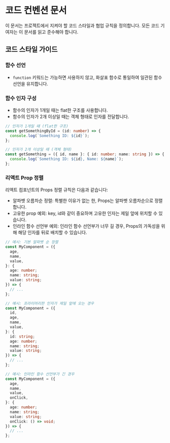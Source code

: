 # 코드 컨벤션 문서

이 문서는 프로젝트에서 지켜야 할 코드 스타일과 협업 규칙을 정의합니다. 모든 코드 기여자는 이 문서를 읽고 준수해야 합니다.

## 코드 스타일 가이드

### 함수 선언

- `function` 키워드는 가능하면 사용하지 않고, 화살표 함수로 통일하여 일관된 함수 선언을 유지합니다.

### 함수 인자 구성

- 함수의 인자가 1개일 때는 flat한 구조를 사용합니다.
- 함수의 인자가 2개 이상일 때는 객체 형태로 인자를 전달합니다.

```typescript
// 인자가 1개일 때 (flat한 구조)
const getSomethingById = (id: number) => {
  console.log(`Something ID: ${id}`);
};

// 인자가 2개 이상일 때 (객체 형태)
const getSomething = ({ id, name }: { id: number; name: string }) => {
  console.log(`Something ID: ${id}, Name: ${name}`);
};
```

### 리액트 Prop 정렬

리액트 컴포넌트의 Props 정렬 규칙은 다음과 같습니다:

- 알파벳 오름차순 정렬: 특별한 이유가 없는 한, Props는 알파벳 오름차순으로 정렬합니다.
- 고유한 prop 예외: key, id와 같이 중요하며 고유한 인자는 제일 앞에 위치할 수 있습니다.
- 인라인 함수 선언부 예외: 인라인 함수 선언부가 너무 길 경우, Props의 가독성을 위해 해당 인자를 뒤로 배치할 수 있습니다.

```typescript
// 예시: 기본 알파벳 순 정렬
const MyComponent = ({
  age,
  name,
  value,
}: {
  age: number;
  name: string;
  value: string;
}) => {
  // ...
};

// 예시: 프라이머리한 인자가 제일 앞에 오는 경우
const MyComponent = ({
  id,
  age,
  name,
  value,
}: {
  id: string;
  age: number;
  name: string;
  value: string;
}) => {
  // ...
};

// 예시: 인라인 함수 선언부가 긴 경우
const MyComponent = ({
  age,
  name,
  value,
  onClick,
}: {
  age: number;
  name: string;
  value: string;
  onClick: () => void;
}) => {
  // ...
};
```
